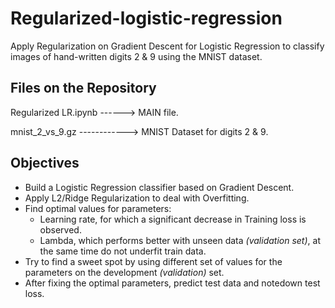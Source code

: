 # Regularized-logistic-regression
Apply Regularization on Gradient Descent for Logistic Regression to classify images of hand-written digits 2 & 9 using the MNIST dataset.

## Files on the Repository
Regularized LR.ipynb ------> MAIN file.

mnist_2_vs_9.gz ------------> MNIST Dataset for digits 2 & 9.

## Objectives

  * Build a Logistic Regression classifier based on Gradient Descent.
  * Apply L2/Ridge Regularization to deal with Overfitting.
  * Find optimal values for parameters:
    - Learning rate, for which a significant decrease in Training loss is observed.
    - Lambda, which performs better with unseen data *(validation set)*, at the same time do not underfit train data.
  * Try to find a sweet spot by using different set of values for the parameters on the development *(validation)* set.
  * After fixing the optimal parameters, predict test data and notedown test loss.
